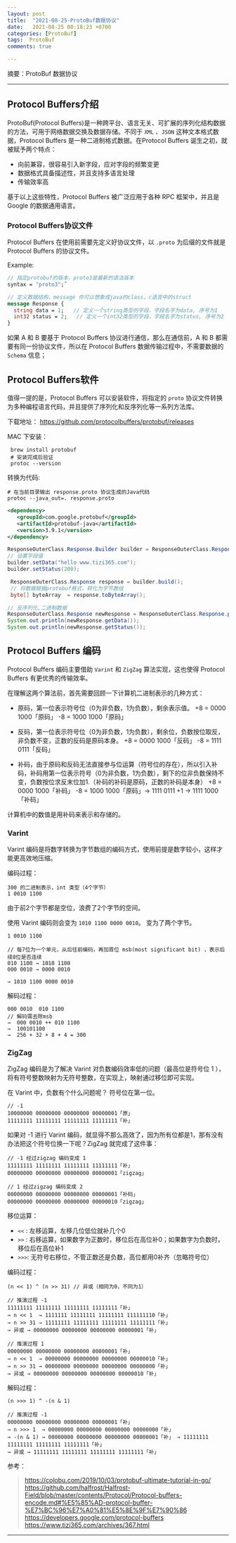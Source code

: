 ```yaml
---
layout: post
title:  "2021-08-25-ProtoBuf数据协议"
date:   2021-08-25 00:18:23 +0700
categories: [ProtoBuf]
tags:  ProtoBuf
comments: true

---
```


摘要：ProtoBuf 数据协议

------

## Protocol Buffers介绍

ProtoBuf(Protocol Buffers)是一种跨平台、语言无关、可扩展的序列化结构数据的方法，可用于网络数据交换及数据存储。不同于 `XML` 、`JSON` 这种文本格式数据，Protocol Buffers 是一种二进制格式数据。在Protocol Buffers 诞生之初，就被赋予两个特点：
* 向前兼容，很容易引入新字段，应对字段的频繁变更
* 数据格式具备描述性，并且支持多语言处理
* 传输效率高

基于以上这些特性，Protocol Buffers 被广泛应用于各种 RPC 框架中，并且是 Google 的数据通用语言。

### Protocol Buffers协议文件

Protocol Buffers 在使用前需要先定义好协议文件，以 `.proto` 为后缀的文件就是Protocol Buffers 的协议文件。

Example:

```protobuf
// 指定protobuf的版本，proto3是最新的语法版本
syntax = "proto3";˜

// 定义数据结构，message 你可以想象成java的class，c语言中的struct
message Response {
  string data = 1;   // 定义一个string类型的字段，字段名字为data, 序号为1
  int32 status = 2;   // 定义一个int32类型的字段，字段名字为status, 序号为2
}
```

如果 A 和 B 要基于 Protocol Buffers 协议进行通信，那么在通信前，A 和 B 都需要有同一份协议文件，所以在 Protocol Buffers 数据传输过程中，不需要数据的 `Schema` 信息；

## Protocol Buffers软件

值得一提的是，Protocol Buffers 可以安装软件，将指定的 `proto` 协议文件转换为多种编程语言代码，并且提供了序列化和反序列化等一系列方法库。

下载地址： <https://github.com/protocolbuffers/protobuf/releases>

MAC 下安装：

```shell
 brew install protobuf 
 # 安装完成后验证
 protoc --version
```

转换为代码:

```shell
# 在当前目录输出 response.proto 协议生成的Java代码
protoc --java_out=. response.proto
```

```xml
<dependency>
   <groupId>com.google.protobuf</groupId>
   <artifactId>protobuf-java</artifactId>
   <version>3.9.1</version>
</dependency>
```

```java
ResponseOuterClass.Response.Builder builder = ResponseOuterClass.Response.newBuilder();
// 设置字段值
builder.setData("hello www.tizi365.com");
builder.setStatus(200);

 ResponseOuterClass.Response response = builder.build();
 // 将数据根据protobuf格式，转化为字节数组
 byte[] byteArray  = response.toByteArray();

// 反序列化,二进制数据
ResponseOuterClass.Response newResponse = ResponseOuterClass.Response.parseFrom(byteArray);
System.out.println(newResponse.getData());
System.out.println(newResponse.getStatus());
```

## Protocol Buffers 编码

Protocol Buffers 编码主要借助 `Varint` 和 `ZigZag` 算法实现，这也使得 Protocol Buffers 有更优秀的传输效率。

在理解这两个算法前，首先需要回顾一下计算机二进制表示的几种方式：

* 原码，第一位表示符号位（0为非负数，1为负数），剩余表示值。
+8 = 0000 1000「原码」
-8 = 1000 1000「原码」

* 反码，第一位表示符号位（0为非负数，1为负数），剩余位，负数按位取反，非负数不变，正数的反码是原码本身。
+8 = 0000 1000「反码」
-8 = 1111 0111「反码」

* 补码，由于原码和反码无法直接参与位运算（符号位的存在），所以引入补码，补码用第一位表示符号（0为非负数，1为负数），剩下的位非负数保持不变，负数按位求反末位加1.（补码的补码是原码，正数的补码是本身）
+8 = 0000 1000「补码」
-8 = 1000 1000「原码」-> 1111 0111 +1 -> 1111 1000「补码」

计算机中的数值是用补码来表示和存储的。

### Varint

Varint 编码是将数字转换为字节数组的编码方式，使用前提是数字较小，这样才能更高效地压缩。

编码过程：

```
300 的二进制表示，int 类型（4个字节）
1 0010 1100
```

由于前2个字节都是空位，浪费了2个字节的空间。

使用 Varint 编码则会变为 `1010 1100 0000 0010`。 变为了两个字节。

```
1 0010 1100

// 每7位为一个单元，从后往前编码，再加首位 msb(most significant bit) ，表示后续8位是否连续
010 1100 → 1010 1100
000 0010 → 0000 0010

→ 1010 1100 0000 0010
```

解码过程：

```
000 0010  010 1100
// 解码需去除msb
→  000 0010 ++ 010 1100 
→  100101100
→  256 + 32 + 8 + 4 = 300
```

### ZigZag

ZigZag 编码是为了解决 Varint 对负数编码效率低的问题（最高位是符号位 1 ），将有符号整数映射为无符号整数，在实现上，映射通过移位即可实现。

在 Varint 中，负数有个什么问题呢？ 符号位在第一位。

```
// -1
10000000 00000000 00000000 00000001「原」
11111111 11111111 11111111 11111111「补」
```
如果对 -1 进行 Varint 编码，就显得不那么高效了，因为所有位都是1，那有没有办法把这个符号位换一下呢？ZigZag 就完成了这件事：

```
// -1 经过zigzag 编码变成 1
11111111 11111111 11111111 11111111「补」
00000000 00000000 00000000 00000001「zigzag」

// 1 经过zigzag 编码变成 2
00000000 00000000 00000000 00000001「补码」
00000000 00000000 00000000 00000010「zigzag」
```

移位运算：

* `<<` : 左移运算，左移几位低位就补几个0
* `>>` : 右移运算，如果数字为正数时，移位后在高位补0；如果数字为负数时，移位后在高位补1
* `>>>`: 无符号右移位，不管正数还是负数，高位都用0补齐（忽略符号位）


编码过程：

```
(n << 1) ^ (n >> 31) // 异或（相同为0，不同为1）

// 推演过程 -1 
11111111 11111111 11111111 11111111「补」
→ n << 1  → 1111111 11111111 11111111 111111110「补」
→ n >> 31 → 11111111 11111111 11111111 11111111「补」
→ 异或 → 00000000 00000000 00000000 00000001「补」

// 推演过程 1 
00000000 00000000 00000000 00000001「补」
→ n << 1  → 00000000 00000000 00000000 00000010「补」
→ n >> 31 → 00000000 00000000 00000000 00000000「补」
→ 异或 → 00000000 00000000 00000000 00000010「补」
```

解码过程：

```
(n >>> 1) ^ -(n & 1)

// 推演过程 -1
00000000 00000000 00000000 00000001「补」
→ n >>> 1  → 00000000 00000000 00000000 00000000「补」
→ -(n & 1) → 00000000 00000000 00000000 00000001「补」 → 11111111 11111111 11111111 11111111「补」
→ 异或 → 11111111 11111111 11111111 11111111「补」
```

参考：

> <https://colobu.com/2019/10/03/protobuf-ultimate-tutorial-in-go/>
> <https://github.com/halfrost/Halfrost-Field/blob/master/contents/Protocol/Protocol-buffers-encode.md#%E5%85%AD-protocol-buffer-%E7%BC%96%E7%A0%81%E5%8E%9F%E7%90%86>
> <https://developers.google.com/protocol-buffers>
> <https://www.tizi365.com/archives/367.html>

------
